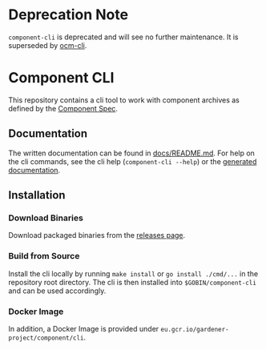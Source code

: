 # Deprecation Note

`component-cli` is deprecated and will see no further maintenance. It is superseded by
[ocm-cli](https://github.com/open-component-model/ocm).


# Component CLI
This repository contains a cli tool to work with component archives as defined by the [Component Spec](https://gardener.github.io/component-spec/).

## Documentation
The written documentation can be found in [docs/README.md](./docs/README.md). For help on the cli commands, see the cli help (`component-cli --help`) or the [generated documentation](./docs/reference/component-cli.md).

## Installation

### Download Binaries
Download packaged binaries from the [releases page](https://github.com/gardener/component-cli/releases/latest).

### Build from Source
Install the cli locally by running `make install` or `go install ./cmd/...` in the repository root directory. The cli is then installed into `$GOBIN/component-cli` and can be used accordingly.

### Docker Image
In addition, a Docker Image is provided under `eu.gcr.io/gardener-project/component/cli`.
